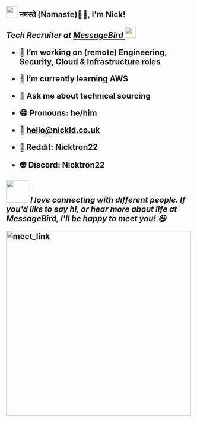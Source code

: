 <h2><img src="https://emojis.slackmojis.com/emojis/images/1531849430/4246/blob-sunglasses.gif?1531849430" width="30"/> नमस्ते (Namaste)🙏🏻, I'm Nick! 
<p><em> Tech Recruiter at <a href="https://www.messagebird.com/en/">MessageBird  
</a><img src="https://media.giphy.com/media/WUlplcMpOCEmTGBtBW/giphy.gif" width="30"> 
</em></p>
                           
                           

- 🔭 I’m working on (remote) Engineering, Security, Cloud & Infrastructure roles 
- 🌱 I’m currently learning AWS
- 💬 Ask me about technical sourcing 
- 😄 Pronouns: he/him
  
- 📧 hello@nickld.co.uk 
- 👾 Reddit: Nicktron22 
- 👽 Discord: Nicktron22 
 
<img src="https://media.giphy.com/media/LnQjpWaON8nhr21vNW/giphy.gif" width="60"> <em><b>I love connecting with different people</b>. If you'd like to say <b>hi, or hear more about life at MessageBird, I'll be happy to meet you!</b> 😃 </em> 

  
  
<a href="(https://a.goodtime.io/w/messagebird/nicholas.dickinson/google-hangout/intro?linkSource=chrome-extension)" target="_blank"><img width="498" alt="meet_link" src="https://user-images.githubusercontent.com/15426564/144297439-f530f383-e73e-41e0-9914-a9b7d3f432e5.png"></a>
